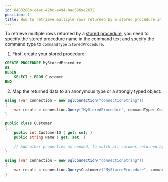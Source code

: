```yaml
---
id: 8483286b-c4ac-42bc-a494-bac596ae2632
position: 1
title: How to retrieve multiple rows returned by a stored procedure in Dapper?
---
```


To retrieve multiple rows returned by a [stored procedure](https://www.learndapper.com/stored-procedures), you need to specify the stored procedure name in the command text and specify the command type to `CommandType.StoredProcedure`.

1. First, create your stored procedure:

```sql
CREATE PROCEDURE MyStoredProcedure
AS
BEGIN
    SELECT * FROM Customer
END
```

2. Map the returned data to an anonymous type or a strongly typed object:

```csharp
using (var connection = new SqlConnection("connectionString"))
{
    var result = connection.Query("MyStoredProcedure", commandType: CommandType.StoredProcedure).ToList();
}
```

```csharp
public class Customer
{
    public int CustomerID { get; set; }
    public string Name { get; set; }
	
    // Add other properties as needed, to match all columns returned by the stored procedure
}
	
using (var connection = new SqlConnection("connectionString"))
{
    var result = connection.Query<Customer>("MyStoredProcedure", commandType: CommandType.StoredProcedure).ToList();
}
```